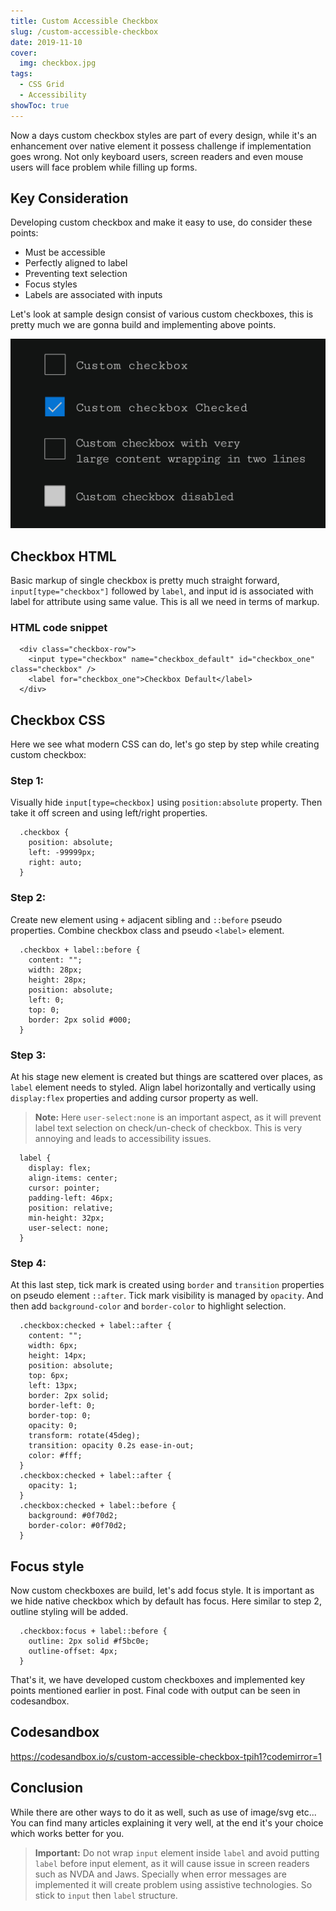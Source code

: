 ```yaml
---
title: Custom Accessible Checkbox
slug: /custom-accessible-checkbox
date: 2019-11-10
cover:
  img: checkbox.jpg
tags:
  - CSS Grid
  - Accessibility
showToc: true
---
```


Now a days custom checkbox styles are part of every design, while it's an enhancement over native element it possess challenge if implementation goes wrong. Not only keyboard users, screen readers and even mouse users will face problem while filling up forms.

## Key Consideration

Developing custom checkbox and make it easy to use, do consider these points:

* Must be accessible
* Perfectly aligned to label
* Preventing text selection
* Focus styles
* Labels are associated with inputs

Let's look at sample design consist of various custom checkboxes, this is pretty much we are gonna build and implementing above points.

![Custom checkbox graphics](custom-checkbox.jpg)

## Checkbox HTML

Basic markup of single checkbox is pretty much straight forward, `input[type="checkbox"]` followed by `label`, and input id is associated with label for attribute using same value. This is all we need in terms of markup.

### HTML code snippet

```HTML:title=Single-checkbox
  <div class="checkbox-row">
    <input type="checkbox" name="checkbox_default" id="checkbox_one" class="checkbox" />
    <label for="checkbox_one">Checkbox Default</label>
  </div>
```

## Checkbox CSS

Here we see what modern CSS can do, let's go step by step while creating custom checkbox:

### Step 1:

Visually hide `input[type=checkbox]` using `position:absolute` property. Then take it off screen and using left/right properties.

```CSS:title=Visually-hide-input
  .checkbox {
    position: absolute;
    left: -99999px;
    right: auto;
  }
```
### Step 2:

Create new element using `+` adjacent sibling and `::before` pseudo properties. Combine checkbox class and pseudo `<label>` element.

```CSS:title=Pseudo-and-adjacent-selector
  .checkbox + label::before {
    content: "";
    width: 28px;
    height: 28px;
    position: absolute;
    left: 0;
    top: 0;
    border: 2px solid #000;
  }
```

### Step 3:

At his stage new element is created but things are scattered over places, as `label` element needs to styled. Align label horizontally and vertically using `display:flex` properties and adding cursor property as well.

> **Note:** Here `user-select:none` is an important aspect, as it will prevent label text selection on check/un-check of checkbox. This is very annoying and leads to accessibility issues.

``` CSS:title=label
  label {
    display: flex;
    align-items: center;
    cursor: pointer;
    padding-left: 46px;
    position: relative;
    min-height: 32px;
    user-select: none;
  }
```

### Step 4:

At this last step, tick mark is created using `border` and `transition` properties on pseudo element `::after`. Tick mark visibility is managed by `opacity`. And then add `background-color`  and `border-color` to highlight selection.

```CSS:title=Check-uncheck-checkbox
  .checkbox:checked + label::after {
    content: "";
    width: 6px;
    height: 14px;
    position: absolute;
    top: 6px;
    left: 13px;
    border: 2px solid;
    border-left: 0;
    border-top: 0;
    opacity: 0;
    transform: rotate(45deg);
    transition: opacity 0.2s ease-in-out;
    color: #fff;
  }
  .checkbox:checked + label::after {
    opacity: 1;
  }
  .checkbox:checked + label::before {
    background: #0f70d2;
    border-color: #0f70d2;
  }
```

## Focus style

Now custom checkboxes are build, let's add focus style. It is important as we hide native checkbox which by default has focus. Here similar to step 2, outline styling will be added.

```CSS:title=Focus-outline
  .checkbox:focus + label::before {
    outline: 2px solid #f5bc0e;
    outline-offset: 4px;
  }
```

That's it, we have developed custom checkboxes and implemented key points mentioned earlier in post. Final code with output can be seen in codesandbox.

## Codesandbox

https://codesandbox.io/s/custom-accessible-checkbox-tpih1?codemirror=1

## Conclusion

While there are other ways to do it as well, such as use of image/svg etc... You can find many articles explaining it very well, at the end it's your choice which works better for you.

> **Important:** Do not wrap `input` element inside `label` and avoid putting `label` before input element, as it will cause issue in screen readers such as NVDA and Jaws. Specially when error messages are implemented it will create problem using assistive technologies. So stick to `input` then `label` structure.
